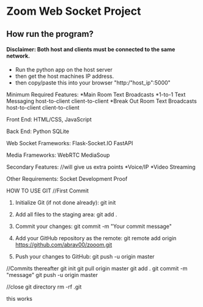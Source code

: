 # Zoom Web Socket Project

## How run the program?
#### Disclaimer: Both host and clients must be connected to the same network.
* Run the python app on the host server
* then get the host machines IP address. 
* then copy/paste this into your browser "http:/"host_ip":5000"

Minimum Required Features:
*Main Room Text Broadcasts
*1-to-1 Text Messaging
	host-to-client
	client-to-client
*Break Out Room Text Broadcasts
	host-to-client
	client-to-client

Front End:
HTML/CSS, JavaScript

Back End:
Python
SQLite

Web Socket Frameworks:
Flask-Socket.IO
FastAPI

Media Frameworks:
WebRTC
MediaSoup

Secondary Features: //will give us extra points
*Voice/IP
*Video Streaming

Other Requirements:
Socket Development Proof




HOW TO USE GIT
//First Commit
1. Initialize Git (if not done already):
   git init

2. Add all files to the staging area:
   git add .

3. Commit your changes:
   git commit -m "Your commit message"

4. Add your GitHub repository as the remote:
   git remote add origin https://github.com/abrav00/zooom.git

5. Push your changes to GitHub:
   git push -u origin master


//Commits thereafter
git init
git pull origin master
git add .
git commit -m "message"
git push -u origin master

//close git directory
rm -rf .git

this works
